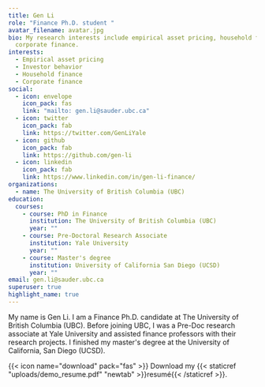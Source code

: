 ```yaml
---
title: Gen Li
role: "Finance Ph.D. student "
avatar_filename: avatar.jpg
bio: My research interests include empirical asset pricing, household finance,
  corporate finance.
interests:
  - Empirical asset pricing
  - Investor behavior
  - Household finance
  - Corporate finance
social:
  - icon: envelope
    icon_pack: fas
    link: "mailto: gen.li@sauder.ubc.ca"
  - icon: twitter
    icon_pack: fab
    link: https://twitter.com/GenLiYale
  - icon: github
    icon_pack: fab
    link: https://github.com/gen-li
  - icon: linkedin
    icon_pack: fab
    link: https://www.linkedin.com/in/gen-li-finance/
organizations:
  - name: The University of British Columbia (UBC)
education:
  courses:
    - course: PhD in Finance
      institution: The University of British Columbia (UBC)
      year: ""
    - course: Pre-Doctoral Research Associate
      institution: Yale University
      year: ""
    - course: Master's degree
      institution: University of California San Diego (UCSD)
      year: ""
email: gen.li@sauder.ubc.ca
superuser: true
highlight_name: true
---
```

My name is Gen Li. I am a Finance Ph.D. candidate at The University of British Columbia (UBC). Before joining UBC, I was a Pre-Doc research associate at Yale University and assisted finance professors with their research projects. I finished my master's degree at the University of California, San Diego (UCSD).   

{{< icon name="download" pack="fas" >}} Download my {{< staticref "uploads/demo_resume.pdf" "newtab" >}}resumé{{< /staticref >}}.